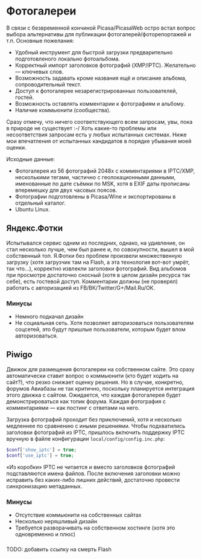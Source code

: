 # Фотогалереи

В связи с безвременной кончиной Picasa/PicasaWeb остро встал вопрос выбора альтернативы для публикации фотогалерей/фоторепортажей и т.п. Основные пожелания:

- Удобный инструмент для быстрой загрузки предварительно подготовленого локально фотоальбома.
- Корректный импорт заголовков фотографий (XMP/IPTC). Желательно — ключевых слов.
- Возможность задавать кроме названия ещё и описание альбома, сопроводительный текст.
- Доступ к фотогалерее незарегистрированных пользователей, гостей.
- Возможность оставлять комментарии к фотографиям и альбому.
- Наличие коммьюнити (сообщества).

Сразу отмечу, что ничего соответствующего всем запросам, увы, пока в природе не существует :-/ Хоть какие-то проблемы или несоответствия запросам есть у любых испытанных системах. Ниже мои впечатления от испытанных кандидатов в порядке убывания моей оценки.

Исходные данные:

- Фотогалерея из 56 фотографий 2048x с комментариями в IPTC/XMP, несколькими тегами, частично с геолокационными данными, именованные по дате съёмки по MSK, хотя в EXIF даты прописаны вперемешку для двух часовых поясов.
- Фотографии подготовлены в Picasa/Wine и экспортированы в отдельный каталог.
- Ubuntu Linux.

## Яндекс.Фотки

Испытывался сервис одним из последних, однако, на удивление, он стал несколько лучше, чем был ранее и, по совокупности, вышел в мой собственный топ. Я.Фотки без проблем произвели множественную загрузку (хотя загрузчик там на Flash, а эта технология вот-вот умрёт, так что...), корректно извлекли заголовки фотографий. Вид альбомов при просмотре достаточно сносный (хотя в целом дизайн ресурса так себе), есть гостевой доступ. Комментарии должны (не проверял) работать с авторизацией из FB/ВК/Twitter/G+/Mail.Ru/ОК.

### Минусы

- Немного подкачал дизайн
- Не социальная сеть. Хотя позволяет авторизоваться пользователям соцсетей, это будут пришлые пользователи, которым будет влом авторизоваться.

## Piwigo

Движок для размещения фотогалереи на собственном сайте. Это сразу автоматически ставит вопрос о коммьюнити (кто будет ходить на сайт?), что резко снижает оценку решения. Но в случае, конкретно, форумов Авиабазы не так критично, поскольку планируется интеграция этого движка с сайтом. Ожидается, что каждая фотогалерея будет демонстрироваться как топик форума. Каждая фотография с комментариями — как постинг с ответами на него.

Загрузка фотографий проходит без приключений, хотя и несколько медленнее по сравнению с иными решениями. Чтобы подхватились заголовки фотографий из IPTC, пришлось включить поддержку IPTC вручную в файле конфигурации ```local/config/config.inc.php```:
```php
$conf['show_iptc'] = true;
$conf['use_iptc'] = true;
```
«Из коробки» IPTC не читается и вместо заголовков фотографий подставляются имена файлов. После включения заголовки можно исправить без каких-либо лишних действий, достаточно провести синхронизацию метаданных.

### Минусы

- Отсутствие коммьюнити на собственных сайтах
- Несколько неряшливый дизайн
- Требуется разворачивать на собственном хостинге (хотя это одновременно и плюс)

### 

TODO: добавить ссылку на смерть Flash
